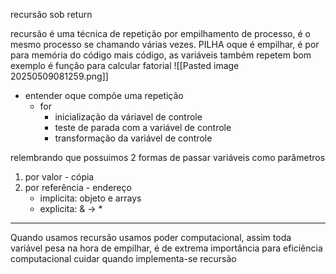 recursão sob return

recursão é uma técnica de repetição por empilhamento de processo, é o mesmo processo se chamando várias vezes. PILHA
oque é empilhar, é por para memória do código mais código, as variáveis também repetem
bom exemplo é função para calcular fatorial
	![[Pasted image 20250509081259.png]]
- entender oque compõe uma repetição
	- for
		- inicialização da váriavel de controle
		- teste de parada com a variável de controle
		- transformação da variável de controle

relembrando que possuimos 2 formas de passar variáveis como parâmetros
1) por valor - cópia
2) por referência - endereço
	- implicita: objeto e arrays
	- explicita: & -> *

---
Quando usamos recursão usamos poder computacional, assim toda variável pesa na hora de empilhar, é de extrema importância para eficiência computacional cuidar quando implementa-se recursão



